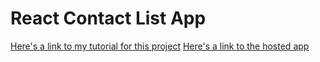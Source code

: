 # React Contact List App

[Here's a link to my tutorial for this project](https://youtu.be/3g42k_JVqI4)
[Here's a link to the hosted app](https://rclist.netlify.app/)
